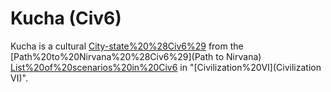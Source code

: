 # Kucha (Civ6)

Kucha is a cultural [City-state%20%28Civ6%29](city-state) from the [Path%20to%20Nirvana%20%28Civ6%29](Path to Nirvana) [List%20of%20scenarios%20in%20Civ6](scenario) in "[Civilization%20VI](Civilization VI)".